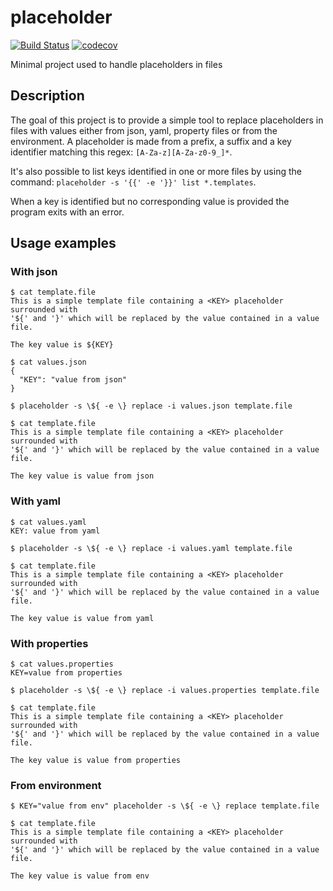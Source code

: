 # placeholder

[![Build Status](https://travis-ci.org/pyaillet/placeholder.svg?branch=master)](https://travis-ci.org/pyaillet/placeholder)
[![codecov](https://codecov.io/gh/pyaillet/placeholder/branch/master/graph/badge.svg)](https://codecov.io/gh/pyaillet/placeholder)

Minimal project used to handle placeholders in files

## Description

The goal of this project is to provide a simple tool to replace placeholders
in files with values either from json, yaml, property files or from the
environment.
A placeholder is made from a prefix, a suffix and a key identifier matching
this regex: `[A-Za-z][A-Za-z0-9_]*`.

It's also possible to list keys identified in one or more files by using the
command: `placeholder -s '{{' -e '}}' list *.templates`.

When a key is identified but no corresponding value is provided the program
exits with an error.

## Usage examples

### With json

```shell
$ cat template.file
This is a simple template file containing a <KEY> placeholder surrounded with
'${' and '}' which will be replaced by the value contained in a value file.

The key value is ${KEY}

$ cat values.json
{
  "KEY": "value from json"
}

$ placeholder -s \${ -e \} replace -i values.json template.file

$ cat template.file
This is a simple template file containing a <KEY> placeholder surrounded with
'${' and '}' which will be replaced by the value contained in a value file.

The key value is value from json
```

### With yaml

```shell
$ cat values.yaml
KEY: value from yaml

$ placeholder -s \${ -e \} replace -i values.yaml template.file

$ cat template.file
This is a simple template file containing a <KEY> placeholder surrounded with
'${' and '}' which will be replaced by the value contained in a value file.

The key value is value from yaml
```

### With properties

```shell
$ cat values.properties
KEY=value from properties

$ placeholder -s \${ -e \} replace -i values.properties template.file

$ cat template.file
This is a simple template file containing a <KEY> placeholder surrounded with
'${' and '}' which will be replaced by the value contained in a value file.

The key value is value from properties
```

### From environment

```shell
$ KEY="value from env" placeholder -s \${ -e \} replace template.file

$ cat template.file
This is a simple template file containing a <KEY> placeholder surrounded with
'${' and '}' which will be replaced by the value contained in a value file.

The key value is value from env
```
